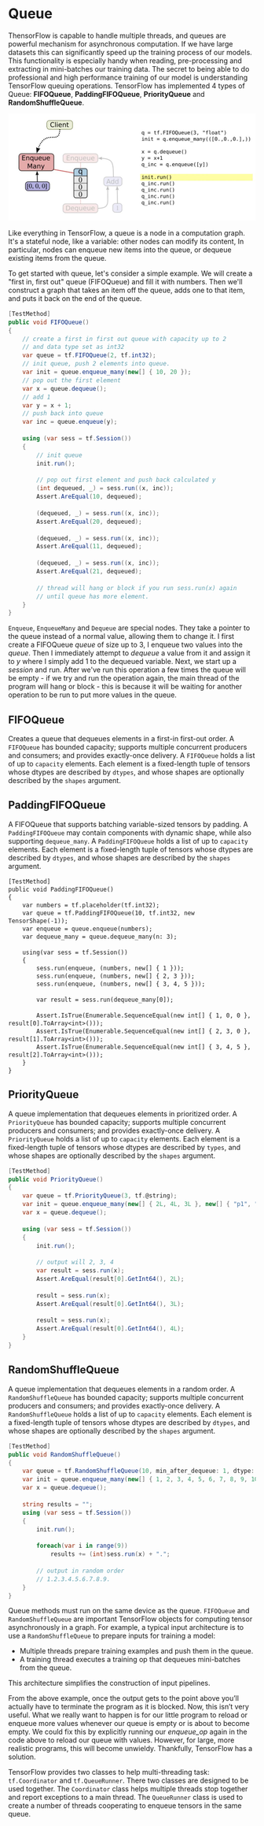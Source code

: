 # Queue

ThensorFlow is capable to handle multiple threads, and queues are powerful mechanism for asynchronous computation. If we have large datasets this can significantly speed up the training process of our models. This functionality is especially handy when reading, pre-processing and extracting in mini-batches our training data. The secret to being able to do professional and high performance training of our model is understanding TensorFlow queuing operations. TensorFlow has implemented 4 types of Queue: **FIFOQueue**, **PaddingFIFOQueue**, **PriorityQueue** and **RandomShuffleQueue**.

![FIFOQueue](../_images/FIFOQueue-example.jpg)

Like everything in TensorFlow, a queue is a node in a computation graph. It's a stateful node, like a variable: other nodes can modify its content, In particular, nodes can enqueue new items into the queue, or dequeue existing items from the queue. 

To get started with queue, let's consider a simple example. We will create a "first in, first out" queue (FIFOQueue) and fill it with numbers. Then we'll construct a graph that takes an item off the queue, adds one to that item, and puts it back on the end of the queue.

```csharp
[TestMethod]
public void FIFOQueue()
{
	// create a first in first out queue with capacity up to 2
	// and data type set as int32
	var queue = tf.FIFOQueue(2, tf.int32);
	// init queue, push 2 elements into queue.
	var init = queue.enqueue_many(new[] { 10, 20 });
	// pop out the first element
	var x = queue.dequeue();
	// add 1
	var y = x + 1;
	// push back into queue
	var inc = queue.enqueue(y);

	using (var sess = tf.Session())
	{
		// init queue
		init.run();

		// pop out first element and push back calculated y
		(int dequeued, _) = sess.run((x, inc));
		Assert.AreEqual(10, dequeued);

		(dequeued, _) = sess.run((x, inc));
		Assert.AreEqual(20, dequeued);

		(dequeued, _) = sess.run((x, inc));
		Assert.AreEqual(11, dequeued);

		(dequeued, _) = sess.run((x, inc));
		Assert.AreEqual(21, dequeued);
        
		// thread will hang or block if you run sess.run(x) again
		// until queue has more element.
	}
}
```

`Enqueue`, `EnqueueMany` and `Dequeue` are special nodes. They take a pointer to the queue instead of a normal value, allowing them to change it. I first create a FIFOQueue *queue* of size up to 3, I enqueue two values into the *queue*. Then I immediately attempt to *dequeue* a value from it and assign it to *y* where I simply add 1 to the dequeued variable. Next, we start up a *session* and run. After we've run this operation a few times the queue will be empty - if we try and run the operation again, the main thread of the program will hang or block - this is because it will be waiting for another operation to be run to put more values in the queue. 

## FIFOQueue

Creates a queue that dequeues elements in a first-in first-out order. A `FIFOQueue` has bounded capacity; supports multiple concurrent producers and consumers; and provides exactly-once delivery. A `FIFOQueue` holds a list of up to `capacity` elements. Each element is a fixed-length tuple of tensors whose dtypes are described by `dtypes`, and whose shapes are optionally described by the `shapes` argument.

## PaddingFIFOQueue

A FIFOQueue that supports batching variable-sized tensors by padding. A `PaddingFIFOQueue` may contain components with dynamic shape, while also supporting `dequeue_many`. A `PaddingFIFOQueue` holds a list of up to `capacity` elements. Each element is a fixed-length tuple of tensors whose dtypes are described by `dtypes`, and whose shapes are described by the `shapes` argument.

```chsarp
[TestMethod]
public void PaddingFIFOQueue()
{
	var numbers = tf.placeholder(tf.int32);
	var queue = tf.PaddingFIFOQueue(10, tf.int32, new TensorShape(-1));
	var enqueue = queue.enqueue(numbers);
	var dequeue_many = queue.dequeue_many(n: 3);

	using(var sess = tf.Session())
	{
		sess.run(enqueue, (numbers, new[] { 1 }));
		sess.run(enqueue, (numbers, new[] { 2, 3 }));
		sess.run(enqueue, (numbers, new[] { 3, 4, 5 }));

		var result = sess.run(dequeue_many[0]);

		Assert.IsTrue(Enumerable.SequenceEqual(new int[] { 1, 0, 0 }, result[0].ToArray<int>()));
		Assert.IsTrue(Enumerable.SequenceEqual(new int[] { 2, 3, 0 }, result[1].ToArray<int>()));
		Assert.IsTrue(Enumerable.SequenceEqual(new int[] { 3, 4, 5 }, result[2].ToArray<int>()));
	}
}
```



## PriorityQueue

A queue implementation that dequeues elements in prioritized order. A `PriorityQueue` has bounded capacity; supports multiple concurrent producers and consumers; and provides exactly-once delivery. A `PriorityQueue` holds a list of up to `capacity` elements. Each element is a fixed-length tuple of tensors whose dtypes are described by `types`, and whose shapes are optionally described by the `shapes` argument.

```csharp
[TestMethod]
public void PriorityQueue()
{
	var queue = tf.PriorityQueue(3, tf.@string);
	var init = queue.enqueue_many(new[] { 2L, 4L, 3L }, new[] { "p1", "p2", "p3" });
	var x = queue.dequeue();

	using (var sess = tf.Session())
	{
		init.run();

		// output will 2, 3, 4
		var result = sess.run(x);
		Assert.AreEqual(result[0].GetInt64(), 2L);

		result = sess.run(x);
		Assert.AreEqual(result[0].GetInt64(), 3L);

		result = sess.run(x);
		Assert.AreEqual(result[0].GetInt64(), 4L);
	}
}
```



## RandomShuffleQueue

A queue implementation that dequeues elements in a random order. A `RandomShuffleQueue` has bounded capacity; supports multiple concurrent producers and consumers; and provides exactly-once delivery. A `RandomShuffleQueue` holds a list of up to `capacity` elements. Each element is a fixed-length tuple of tensors whose dtypes are described by `dtypes`, and whose shapes are optionally described by the `shapes` argument.

```csharp
[TestMethod]
public void RandomShuffleQueue()
{
	var queue = tf.RandomShuffleQueue(10, min_after_dequeue: 1, dtype: tf.int32);
	var init = queue.enqueue_many(new[] { 1, 2, 3, 4, 5, 6, 7, 8, 9, 10 });
	var x = queue.dequeue();

	string results = "";
	using (var sess = tf.Session())
	{
		init.run();

		foreach(var i in range(9))
			results += (int)sess.run(x) + ".";

		// output in random order
		// 1.2.3.4.5.6.7.8.9.
	}
}
```



Queue methods must run on the same device as the queue. `FIFOQueue` and `RandomShuffleQueue` are important TensorFlow objects for computing tensor asynchronously in a graph. For example, a typical input architecture is to use a `RandomShuffleQueue` to prepare inputs for training a model:

* Multiple threads prepare training examples and push them in the queue.
* A training thread executes a training op that dequeues mini-batches from the queue.

This architecture simplifies the construction of input pipelines. 



From the above example, once the output gets to the point above you’ll actually have to terminate the program as it is blocked. Now, this isn’t very useful. What we really want to happen is for our little program to reload or enqueue more values whenever our queue is empty or is about to become empty.  We could fix this by explicitly running our *enqueue_op* again in the code above to reload our queue with values.  However, for large, more realistic programs, this will become unwieldy.  Thankfully, TensorFlow has a solution.

TensorFlow provides two classes to help multi-threading task: `tf.Coordinator` and `tf.QueueRunner`. There two classes are designed to be used together. The `Coordinator` class helps multiple threads stop together and report exceptions to a main thread. The `QueueRunner` class is used to create a number of threads cooperating to enqueue tensors in the same queue.
